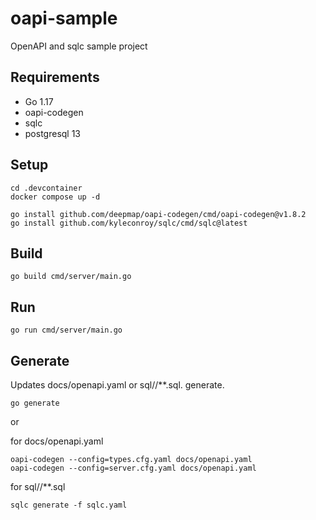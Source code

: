 # oapi-sample
OpenAPI and sqlc sample project

## Requirements

- Go 1.17
- oapi-codegen
- sqlc
- postgresql 13

## Setup

```shell
cd .devcontainer
docker compose up -d

go install github.com/deepmap/oapi-codegen/cmd/oapi-codegen@v1.8.2
go install github.com/kyleconroy/sqlc/cmd/sqlc@latest
```
## Build

```shell
go build cmd/server/main.go
```

## Run

```shell
go run cmd/server/main.go
```

## Generate

Updates docs/openapi.yaml or sql//**.sql. generate.

```shell
go generate
```

or

for docs/openapi.yaml

```shell
oapi-codegen --config=types.cfg.yaml docs/openapi.yaml
oapi-codegen --config=server.cfg.yaml docs/openapi.yaml
```

for sql//**.sql

```shell
sqlc generate -f sqlc.yaml
```